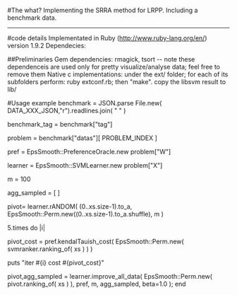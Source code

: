 #The what?
Implementing the SRRA method for LRPP.
Including a benchmark data.

- - -
#code details
Implementated in Ruby (http://www.ruby-lang.org/en/) version 1.9.2
Dependecies: 

##Preliminaries
 Gem dependencies: rmagick, tsort  -- note these dependenceis are used only for pretty visualize/analyse data; feel free to remove them
 Native c implementations: under the ext/ folder; for each of its subfolders perform: ruby extconf.rb; then "make". copy the libsvm result to lib/  

#Usage example
 benchmark = JSON.parse File.new( DATA_XXX_JSON,"r").readlines.join( " " )
 
 benchmark_tag = benchmark["tag"]
 
 problem = benchmark["datas"][ PROBLEM_INDEX ]
 
 pref = EpsSmooth::PreferenceOracle.new problem["W"]
 
 learner = EpsSmooth::SVMLearner.new problem["X"]
 
 m = 100 

 agg_sampled = [ ]

 pivot= learner.rANDOM( (0..xs.size-1).to_a, EpsSmooth::Perm.new((0..xs.size-1).to_a.shuffle), m )

 5.times do |i|
   
   pivot_cost = pref.kendalTauish_cost( EpsSmooth::Perm.new( svmranker.ranking_of( xs ) ) )
   
   puts "iter #{i} cost #{pivot_cost}"

   pivot,agg_sampled = learner.improve_all_data( EpsSmooth::Perm.new( pivot.ranking_of( xs ) ), pref, m, agg_sampled, beta=1.0 ); 
 end


